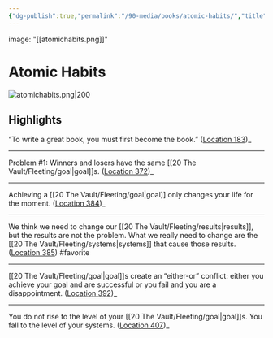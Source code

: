 ```yaml
---
{"dg-publish":true,"permalink":"/90-media/books/atomic-habits/","title":"Atomic Habits","tags":["#book"]}
---
```



image: "[[atomichabits.png]]"

# Atomic Habits
![atomichabits.png|200](/img/user/98%20Assets/2025/atomichabits.png)

## Highlights
“To write a great book, you must first become the book.” ([Location 183](https://readwise.io/to_kindle?action=open&asin=B07D23CFGR&location=183))_

----
Problem #1: Winners and losers have the same [[20 The Vault/Fleeting/goal\|goal]]s. ([Location 372](https://readwise.io/to_kindle?action=open&asin=B07D23CFGR&location=372))_

----
Achieving a [[20 The Vault/Fleeting/goal\|goal]] only changes your life for the moment. ([Location 384](https://readwise.io/to_kindle?action=open&asin=B07D23CFGR&location=384))_

----
We think we need to change our [[20 The Vault/Fleeting/results\|results]], but the results are not the problem. What we really need to change are the [[20 The Vault/Fleeting/systems\|systems]] that cause those results. ([Location 385](https://readwise.io/to_kindle?action=open&asin=B07D23CFGR&location=385))
#favorite

----
[[20 The Vault/Fleeting/goal\|goal]]s create an “either-or” conflict: either you achieve your goal and are successful or you fail and you are a disappointment. ([Location 392](https://readwise.io/to_kindle?action=open&asin=B07D23CFGR&location=392))_

----
You do not rise to the level of your [[20 The Vault/Fleeting/goal\|goal]]s. You fall to the level of your systems. ([Location 407](https://readwise.io/to_kindle?action=open&asin=B07D23CFGR&location=407))_

